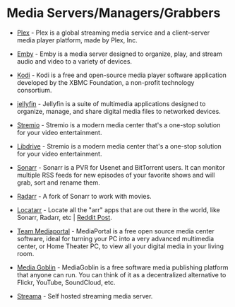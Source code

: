 # Media Servers/Managers/Grabbers

* [Plex](https://www.plex.tv/) - Plex is a global streaming media service and a client–server media player platform, made by Plex, Inc.

* [Emby](https://emby.media/) - Emby is a media server designed to organize, play, and stream audio and video to a variety of devices.

* [Kodi](https://kodi.tv/) - Kodi is a free and open-source media player software application developed by the XBMC Foundation, a non-profit technology consortium.

* [jellyfin](https://jellyfin.org/) - Jellyfin is a suite of multimedia applications designed to organize, manage, and share digital media files to networked devices.

* [Stremio](https://www.stremio.com/) - Stremio is a modern media center that's a one-stop solution for your video entertainment.

* [Libdrive](https://github.com/libdrive/libdrive) - Stremio is a modern media center that's a one-stop solution for your video entertainment.

* [Sonarr](https://sonarr.tv/) - Sonarr is a PVR for Usenet and BitTorrent users. It can monitor multiple RSS feeds for new episodes of your favorite shows and will grab, sort and rename them.

* [Radarr](https://radarr.video/) - A fork of Sonarr to work with movies.

* [Locatarr](https://github.com/rustyshackleford36/locatarr) - Locate all the "arr" apps that are out there in the world, like Sonarr, Radarr, etc | [Reddit Post](https://amp.reddit.com/r/radarr/comments/hbwnb2/a_list_of_all_companion_tools_and_software/).

* [Team Mediaportal](https://www.team-mediaportal.com/) - MediaPortal is a free open source media center software, ideal for turning your PC into a very advanced multimedia center, or Home Theater PC, to view all  your digital media in your living room.

* [Media Goblin](https://mediagoblin.org/) - MediaGoblin is a free software media publishing platform that anyone can run. You can think of it as a decentralized alternative to Flickr, YouTube, SoundCloud, etc.

* [Streama](https://github.com/streamaserver/streama) - Self hosted streaming media server.
